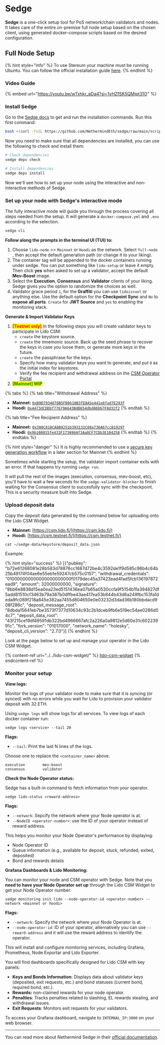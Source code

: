 # Sedge

**Sedge** is a one-click setup tool for PoS network/chain validators and nodes. It takes care of the entire on-premise full node setup based on the chosen client, using generated docker-compose scripts based on the desired configuration.

## Full Node Setup <a href="#lido-csm-testnet-workflow" id="lido-csm-testnet-workflow"></a>

{% hint style="info" %}
To use Stereum your machine must be running Ubuntu. You can follow the official installation guide [here](https://ubuntu.com/tutorials/install-ubuntu-desktop).
{% endhint %}

### Video Guide

{% embed url="https://youtu.be/wTxhkr_eDa4?si=1vHZfSK5QMipt31O" %}

### Install Sedge

Go to the [Sedge docs](https://docs.sedge.nethermind.io/) to get and run the installation commands. Run this first command:

```sh
bash <(curl -fsSL https://github.com/NethermindEth/sedge/raw/main/scripts/install.sh)
```

Now you need to make sure that all dependencies are installed, you can use the following to check and install them:

```sh
# Check dependencies
sedge deps check

# Install dependencies
sedge deps install
```

Now we'll see how to set up your node using the interactive and non-interactive methods of Sedge.

### Set up your node with Sedge's interactive mode

The fully interactive mode will guide you through the process covering all steps needed from the setup. It will generate a `docker-compose.yml` and `.env` according to the selection.

```sh
sedge cli
```

**Follow along the prompts in the terminal UI (TUI) to:**

1. Choose `lido-node` >> `Mainnet` or `Hoodi` as the network. Select `full-node` , then accept the default generation path (or change it to your liking).
2. The container tag will be appended to the docker containers running under sedge. You can put something like `lido-setup` or leave it empty. Then click **yes** when asked to set up a validator, accept the default **Mev-Boost** image.
3. Select the **Execution**, **Consensus** and **Validator** clients of your liking. Sedge gives you the option to randomize the choices as well.
4. Validator grace period `1`, for the **Graffiti** you can use `lidoiscool` or anything else. Use the default option for the **Checkpoint Sync** and `No` to **expose all ports**. `Create` for **JWT Source** and `yes` to enabling the monitoring stack.

**Generate & Import Validator Keys**

1. <mark style="color:red;">**\[Testnet only]**</mark> In the following steps you will create validator keys to participate in Lido CSM:
   * `create` the keystore source.
   * `create` the mnemonic source. Back up the seed phrase to recover the keys in case you loose them, or generate more keys in the future.
   * `create` the passphrase for the keys.
   * Specify how many validator keys you want to generate, and put `0` as the initial index for keystores.
   * Verify the fee recipient and withdrawal address on the [CSM Operator Portal](https://operatorportal.lido.fi/modules/community-staking-module)
2. <mark style="color:green;">**\[Mainnet]  WIP**</mark>

{% tabs %}
{% tab title="Withdrawal Address" %}
* **Mainnet:** [`0xB9D7934878B5FB9610B3fE8A5e441e8fad7E293f`](https://etherscan.io/address/0xb9d7934878b5fb9610b3fe8a5e441e8fad7e293f)&#x20;
* **Hoodi:**  [`0x4473dCDDbf77679A643BdB654dbd86D67F8d32f2`](https://hoodi.etherscan.io/address/0x4473dCDDbf77679A643BdB654dbd86D67F8d32f2)
{% endtab %}

{% tab title="Fee Recipient Address" %}
* **Mainnet:** [`0x388C818CA8B9251b393131C08a736A67ccB19297`](https://etherscan.io/address/0x388C818CA8B9251b393131C08a736A67ccB19297)
* **Hoodi:** [`0x9b108015fe433F173696Af3Aa0CF7CDb3E104258`](https://hoodi.etherscan.io/address/0x9b108015fe433F173696Af3Aa0CF7CDb3E104258)
{% endtab %}
{% endtabs %}

{% hint style="danger" %}
It is highly recommended to use a [secure key generation workflow](../../generating-validator-keys/key-generation-for-mainnet/) in a later section for Mainnet
{% endhint %}

Sometimes while starting the setup, the validator import container exits with an error. If that happens try running `sedge run`.&#x20;

It will pull the rest of the images (execution, consensus, mev-boost, etc), you'll have to wait a few seconds for the `sedge-validator-blocker` to finish waiting for the Consensus client to succesfully sync with the checkpoint. This is a security measure built into Sedge.&#x20;

### Upload deposit data

Copy the deposit data generated by the command below for uploading onto the Lido CSM Widget.

* **Mainnet:** [https://csm.lido.fi/](https://csm.lido.fi/)
* **Hoodi:** [https://csm.testnet.fi/](https://csm.testnet.fi/)

```
cat ~/sedge-data/keystore/deposit_data.json
```

Example:

{% hint style="success" %}
\[{"pubkey": "b72e61268081e28b583d78876cc1687d72be4c3592de1f9d585c96b4c64b25b49174f04ae6e55eb1e59247cb575c0157", "withdrawal\_credentials": "010000000000000000000000f0179dec45a37423ead4fad5fcb136197872ead9", "amount": 32000000000, "signature": "8bb6e8838d15ea0ea23ed5151436ea07b65a0530ccfa9f5154b1fa394827df5add81510cf3463b79a387b0dffbe43ae417ea53b844b43d6a249fbc153fa1deda9fc089f218a845e382aa7455d804650e0e03232d3dad36b180bbdacd908f286c", "deposit\_message\_root": "8dbda15641eb7be3573f7377d10634c93c2b1dceb9fb6e519ec54ae0286d04c7", "deposit\_data\_root": "43f215ce19df49591db322bd4966667afc2a226a0a9812e5d60e31c60223991c", "fork\_version": "01017000", "network\_name": "holesky", "deposit\_cli\_version": "2.7.0"}]
{% endhint %}

Look at the page below to set up and manage your operator in the Lido CSM Widget.

{% content-ref url="../../lido-csm-widget/" %}
[lido-csm-widget](../../lido-csm-widget/)
{% endcontent-ref %}

### Monitor your setup

**View logs:**

Monitor the logs of your validator node to make sure that it is syncing (or synced) with no errors while you wait for Lido to provision your validator deposit with 32 ETH.

Using `sedge logs` will show logs for all services. To view logs of each docker container run:

```
sedge logs <service> --tail 20
```

**Flags:**

* `--tail`: Print the last N lines of the logs.

Choose one to replace the `<container_name>` above.

```
execution        mev-boost
consensus        validator
```

**Check the Node Operator status:**

Sedge has a built-in command to fetch information from your operator.

```
sedge lido-status <reward-address>
```

**Flags:**

* `--network`: Sepcify the network where your Node operator is at.
* `--NodeID <operator-number>`: use the ID of your operator instead of reward address.

This helps you monitor your Node Operator's performance by displaying:

* Node Operator ID
* Queue information (e.g., available for deposit, stuck, refunded, exited, deposited)
* Bond and rewards details

**Grafana Dashboards & Lido Monitoring:**

You can monitor your node and CSM operator with Sedge. Note that you **need to have your Node Operator set up** through the Lido CSM Widget to get your Node Operator number.

```
sedge monitoring init lido --node-operator-id <operator-number> --network <mainnet or hoodi>
```

**Flags:**

* `--network`: Specify the network where your Node Operator is at.
* `--node-operator-id`: ID of your operator, alternatively you can use `--reward-address` and it will use the reward address to identify the operator.

This will install and configure monitoring services, including Grafana, Prometheus,  Node Exportar and Lido Exporter.

You will find dashboards specifically designed for Lido CSM with key panels:

* **Keys and Bonds Information**: Displays data about validator keys (deposited, exit requests, etc.) and bond statuses (current bond, required bond, etc.).
* **Rewards:** non-claimed rewards for your node operator.
* **Penalties**: Tracks penalties related to slashing, EL rewards stealing, and withdrawal issues.
* **Exit Requests**: Monitors exit requests for your validators.

To access your Grafana dashboard, navigate to `INTERNAL_IP:3000` on your web browser.

***

You can read more about Nethermind Sedge in their [official documentation](https://docs.sedge.nethermind.io/).
